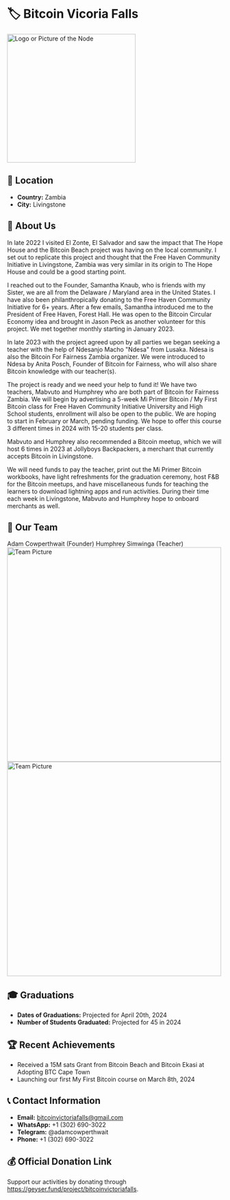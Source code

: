 # 🏷️ Bitcoin Vicoria Falls
<img src="https://github.com/MyFirstBitcoin/Light-Node-Directory/blob/main/Zambia%20--%20Bitcoin%20Victoria%20Falls/BitcoinVictoriaFalls_normal.png?raw=true" width="300" alt="Logo or Picture of the Node"> <!-- 1 picture maximum -->

## 📍 Location
- **Country:** Zambia
- **City:** Livingstone

## 📖 About Us
In late 2022 I visited El Zonte, El Salvador and saw the impact that The Hope House and the Bitcoin Beach project was having on the local community. I set out to replicate this project and thought that the Free Haven Community Initiative in Livingstone, Zambia was very similar in its origin to The Hope House and could be a good starting point.

I reached out to the Founder, Samantha Knaub, who is friends with my Sister, we are all from the Delaware / Maryland area in the United States. I have also been philanthropically donating to the Free Haven Community Initiative for 6+ years. After a few emails, Samantha introduced me to the President of Free Haven, Forest Hall. He was open to the Bitcoin Circular Economy idea and brought in Jason Peck as another volunteer for this project. We met together monthly starting in January 2023.

In late 2023 with the project agreed upon by all parties we began seeking a teacher with the help of Ndesanjo Macho "Ndesa" from Lusaka. Ndesa is also the Bitcoin For Fairness Zambia organizer. We were introduced to Ndesa by Anita Posch, Founder of Bitcoin for Fairness, who will also share Bitcoin knowledge with our teacher(s).

The project is ready and we need your help to fund it! We have two teachers, Mabvuto and Humphrey who are both part of Bitcoin for Fairness Zambia. We will begin by advertising a 5-week Mi Primer Bitcoin / My First Bitcoin class for Free Haven Community Initiative University and High School students, enrollment will also be open to the public. We are hoping to start in February or March, pending funding. We hope to offer this course 3 different times in 2024 with 15-20 students per class.

Mabvuto and Humphrey also recommended a Bitcoin meetup, which we will host 6 times in 2023 at Jollyboys Backpackers, a merchant that currently accepts Bitcoin in Livingstone.

We will need funds to pay the teacher, print out the Mi Primer Bitcoin workbooks, have light refreshments for the graduation ceremony, host F&B for the Bitcoin meetups, and have miscellaneous funds for teaching the learners to download lightning apps and run activities. During their time each week in Livingstone, Mabvuto and Humphrey hope to onboard merchants as well.

## 👥 Our Team
Adam Cowperthwait (Founder)
Humphrey Simwinga (Teacher)
<img src="https://github.com/MyFirstBitcoin/Light-Node-Directory/blob/main/Zambia%20--%20Bitcoin%20Victoria%20Falls/Adam%20Cowperthwait.jpg?raw=true" width="500" alt="Team Picture"> <!-- 1 picture maximum -->
<img src="https://github.com/MyFirstBitcoin/Light-Node-Directory/blob/main/Zambia%20--%20Bitcoin%20Victoria%20Falls/Humphrey%20Simwinga.png?raw=true" width="500" alt="Team Picture"> <!-- 1 picture maximum -->

## 🎓 Graduations
- **Dates of Graduations:** Projected for April 20th, 2024
- **Number of Students Graduated:** Projected for 45 in 2024

## 🏆 Recent Achievements
- Received a 15M sats Grant from Bitcoin Beach and Bitcoin Ekasi at Adopting BTC Cape Town
- Launching our first My First Bitcoin course on March 8th, 2024

## 📞 Contact Information
- **Email:** bitcoinvictoriafalls@gmail.com
- **WhatsApp:** +1 (302) 690-3022
- **Telegram:** @adamcowperthwait
- **Phone:** +1 (302) 690-3022

## 💰 Official Donation Link
Support our activities by donating through https://geyser.fund/project/bitcoinvictoriafalls.
